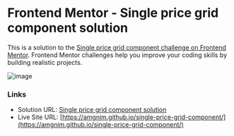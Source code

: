 # Frontend Mentor - Single price grid component solution

This is a solution to the [Single price grid component challenge on Frontend Mentor](https://www.frontendmentor.io/challenges/single-price-grid-component-5ce41129d0ff452fec5abbbc). Frontend Mentor challenges help you improve your coding skills by building realistic projects.

![image](https://github.com/amgnim/single-price-grid-component/assets/39149192/4a75e31d-7a76-47ea-bfc4-8434c9466d06)

### Links

- Solution URL: [Single price grid component solution](https://www.frontendmentor.io/solutions/single-price-grid-component-Iu68Cug_BG)
- Live Site URL: [https://amgnim.github.io/single-price-grid-component/](https://amgnim.github.io/single-price-grid-component/)

